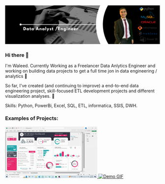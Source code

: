 <Div align='center'>
  
 ![](https://github.com/Waleed-Altaher/Waleed-Altaher/blob/main/Black%20%26%20White%20Modern%20Minimalist%20Data%20Analyst%20LinkedIn%20Banner.png)
</div>

### Hi there 👋

I'm Waleed. Currently Working as a Freelancer Data Anlytics Engineer and working on building data projects to get a full time jon in data engineering / analytics 🔨

So far, I've created (and continuing to improve) a end-to-end data engineering project, skill-focused ETL development projects and different visualization analyses. 🌱

Skills: Python, PowerBi, Excel, SQL, ETL, informatica, SSIS, DWH.

### Examples of Projects: 
<a href="https://github.com/Waleed-Altaher/HR-Attrition-Excel-dashboard/tree/main">
    <img src="https://github.com/Waleed-Altaher/HR-Attrition-Excel-dashboard/blob/main/Project%20Screenshots/Gif%20Dashboard.gif" alt="Demo GIF" width="300"/>
</a>

<a href="https://github.com/Waleed-Altaher/Power-bi-Emergency-Room-Healthcare-Dashboard">
    <img src="https://github.com/Waleed-Altaher/Power-bi-Emergency-Room-Healthcare-Dashboard/blob/main/Dashboard.gif" alt="Demo GIF" width="300"/>
</a>


